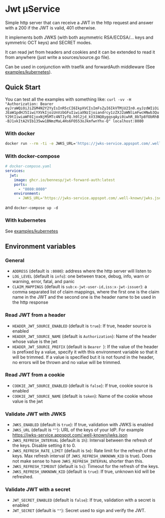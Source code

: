 # Jwt µService

Simple http server that can receive a JWT in the http request and answer with a 200 if the JWT is valid, 401 otherwise.

It implements both JWKS (with both asymmetric RSA/ECDSA/... keys and symmetric OCT keys) and SECRET modes.

It can read jwt from headers and cookies and it can be extended to read it from anywhere (just write a sources/source.go file).

Can be used in conjunction with traefik and forwardAuth middleware (See [examples/kubernetes](examples/kubernetes/README.md)).

## Quick Start

You can test all the examples with something like:
`curl -vv -H "Authorization: Bearer eyJraWQiOiJiZGM4N2Y2YyIsInR5cCI6IkpXVCIsImFsZyI6IkVTMjU2In0.eyJzdWIiOiJEaW1pdHJ5IiwiYXVkIjoiUnVzbGFuIiwiaXNzIjoiandrcy1zZXJ2aWNlLmFwcHNwb3QuY29tIiwiaWF0IjoxNjM5MTc4NTIyfQ.h9l2jd_kV33NQ8ygqsqAyi0iwhR_8bTp8fObRhB-BJ1xkItA2VIb135ww1BNmzMaL4Hs6FO553oJkmfwnYhx-Q" localhost:8080`

### With docker

```sh
docker run --rm -ti -e JWKS_URL='https://jwks-service.appspot.com/.well-known/jwks.json' -e JWKS_REFRESH_UNKNOWN_KID=false -p 8080:8080 ghcr.io/bennesp/jwt-forward-auth:latest
```

### With docker-compose

```yaml
# docker-compose.yaml
services:
  jwt:
    image: ghcr.io/bennesp/jwt-forward-auth:latest
    ports:
      - "8080:8080"
    environment:
      - JWKS_URL='https://jwks-service.appspot.com/.well-known/jwks.json'
```

and `docker-compose up -d`

### With kubernetes

See [examples/kubernetes](examples/kubernetes)

## Environment variables

### General

- `ADDRESS` (default is `:8080`): address where the http server will listen to
- `LOG_LEVEL` (default is `info`): one between trace, debug, info, warn or warning, error, fatal, and panic
- `CLAIM_MAPPINGS` (default is `sub:x-jwt-user-id,iss:x-jwt-issuer`): a comma separated list of claim mappings, where the first one is the claim name in the JWT and the second one is the header name to be used in the http response

### Read JWT from a header

- `HEADER_JWT_SOURCE_ENABLED` (default is `true`): If true, header source is enabled
- `HEADER_JWT_SOURCE_NAME` (default is `Authorization`): Name of the header whose value is the jwt 
- `HEADER_JWT_SOURCE_PREFIX` (default is `Bearer `): If the value of the header is prefixed by a value, specify it with this environment variable so that it will be trimmed. If a value is specified but it is not found in the header, no errors will be thrown and no value will be trimmed.

### Read JWT from a cookie

- `COOKIE_JWT_SOURCE_ENABLED` (default is `false`):  If true, cookie source is enabled
- `COOKIE_JWT_SOURCE_NAME` (default is `token`): Name of the cookie whose value is the jwt

### Validate JWT with JWKS

- `JWKS_ENABLED` (default is `true`): If true, validation with JWKS is enabled
- `JWKS_URL` (default is `""`): URL of the keys of your IdP. For example https://jwks-service.appspot.com/.well-known/jwks.json
- `JWKS_REFRESH_INTERVAL` (default is `1h`): Interval between the refresh of the keys. Disable setting it to 0.
- `JWKS_REFRESH_RATE_LIMIT` (default is `5m`): Rate limit for the refresh of the keys. Max refresh interval (if `JWKS_REFRESH_UNKNOWN_KID` is true). Does not make sense to have `JWKS_REFRESH_INTERVAL` shorter than this.
- `JWKS_REFRESH_TIMEOUT` (default is `5s`): Timeout for the refresh of the keys.
- `JWKS_REFRESH_UNKNOWN_KID` (default is `true`): If true, unknown kid will be refreshed.

### Validate JWT with a secret

- `JWT_SECRET_ENABLED` (default is `false`): If true, validation with a secret is enabled
- `JWT_SECRET` (default is `""`): Secret used to sign and verify the JWT.
